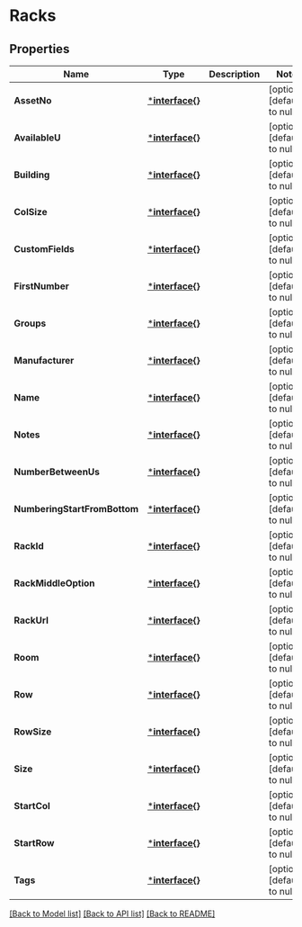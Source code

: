 # Racks

## Properties
Name | Type | Description | Notes
------------ | ------------- | ------------- | -------------
**AssetNo** | [***interface{}**](interface{}.md) |  | [optional] [default to null]
**AvailableU** | [***interface{}**](interface{}.md) |  | [optional] [default to null]
**Building** | [***interface{}**](interface{}.md) |  | [optional] [default to null]
**ColSize** | [***interface{}**](interface{}.md) |  | [optional] [default to null]
**CustomFields** | [***interface{}**](interface{}.md) |  | [optional] [default to null]
**FirstNumber** | [***interface{}**](interface{}.md) |  | [optional] [default to null]
**Groups** | [***interface{}**](interface{}.md) |  | [optional] [default to null]
**Manufacturer** | [***interface{}**](interface{}.md) |  | [optional] [default to null]
**Name** | [***interface{}**](interface{}.md) |  | [optional] [default to null]
**Notes** | [***interface{}**](interface{}.md) |  | [optional] [default to null]
**NumberBetweenUs** | [***interface{}**](interface{}.md) |  | [optional] [default to null]
**NumberingStartFromBottom** | [***interface{}**](interface{}.md) |  | [optional] [default to null]
**RackId** | [***interface{}**](interface{}.md) |  | [optional] [default to null]
**RackMiddleOption** | [***interface{}**](interface{}.md) |  | [optional] [default to null]
**RackUrl** | [***interface{}**](interface{}.md) |  | [optional] [default to null]
**Room** | [***interface{}**](interface{}.md) |  | [optional] [default to null]
**Row** | [***interface{}**](interface{}.md) |  | [optional] [default to null]
**RowSize** | [***interface{}**](interface{}.md) |  | [optional] [default to null]
**Size** | [***interface{}**](interface{}.md) |  | [optional] [default to null]
**StartCol** | [***interface{}**](interface{}.md) |  | [optional] [default to null]
**StartRow** | [***interface{}**](interface{}.md) |  | [optional] [default to null]
**Tags** | [***interface{}**](interface{}.md) |  | [optional] [default to null]

[[Back to Model list]](../README.md#documentation-for-models) [[Back to API list]](../README.md#documentation-for-api-endpoints) [[Back to README]](../README.md)


